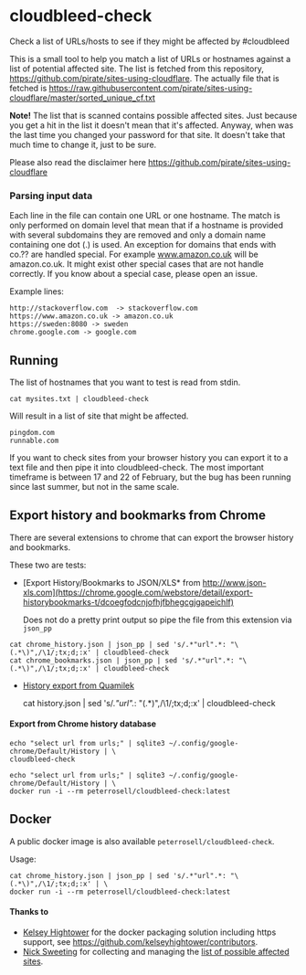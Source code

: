# cloudbleed-check
Check a list of URLs/hosts to see if they might be affected by #cloudbleed

This is a small tool to help you match a list of URLs or hostnames against a
list of potential affected site. The list is fetched from this repository,
https://github.com/pirate/sites-using-cloudflare. The actually file that
is fetched is 
https://raw.githubusercontent.com/pirate/sites-using-cloudflare/master/sorted_unique_cf.txt

**Note!** The list that is scanned contains possible affected sites. Just because you get a hit
in the list it doesn't mean that it's affected. Anyway, when was the last time you changed
your password for that site. It doesn't take that much time to change it, just to be sure.

Please also read the disclaimer here 
https://github.com/pirate/sites-using-cloudflare

### Parsing input data

Each line in the file can contain one URL or one hostname. The match is only performed on 
domain level that mean that if a hostname is provided with several subdomains they are 
removed and only a domain name containing one dot (.) is used. An exception for domains 
that ends with co.?? are handled special.  For example www.amazon.co.uk will be amazon.co.uk. 
It might exist other special cases that are not handle correctly. 
If you know about a special case, please open an issue.

Example lines:

    http://stackoverflow.com  -> stackoverflow.com
    https://www.amazon.co.uk -> amazon.co.uk
    https://sweden:8080 -> sweden
    chrome.google.com -> google.com
    

## Running

The list of hostnames that you want to test is read from stdin. 

    cat mysites.txt | cloudbleed-check

Will result in a list of site that might be affected.

    pingdom.com
    runnable.com

If you want to check sites from your browser history you can export it to a text file and
then pipe it into cloudbleed-check. The most important timeframe is between 17 and 22 of February,
but the bug has been running since last summer, but not in the same scale. 

## Export history and bookmarks from Chrome

There are several extensions to chrome that can export the browser history and bookmarks.

These two are tests:

* [Export History/Bookmarks to JSON/XLS* from http://www.json-xls.com](https://chrome.google.com/webstore/detail/export-historybookmarks-t/dcoegfodcnjofhjfbhegcgjgapeichlf)
    
    Does not do a pretty print output so pipe the file from this extension via ```json_pp```

```
cat chrome_history.json | json_pp | sed 's/.*"url".*: "\(.*\)",/\1/;tx;d;:x' | cloudbleed-check
cat chrome_bookmarks.json | json_pp | sed 's/.*"url".*: "\(.*\)",/\1/;tx;d;:x' | cloudbleed-check
```

* [History export from Quamilek](https://chrome.google.com/webstore/detail/history-export/lpmoaclacdaofhlijejogfldmgkdlglj)

    cat history.json | sed 's/.*"url".*: "\(.*\)",/\1/;tx;d;:x' | cloudbleed-check
    
#### Export from Chrome history database

    echo "select url from urls;" | sqlite3 ~/.config/google-chrome/Default/History | \
    cloudbleed-check
    
    echo "select url from urls;" | sqlite3 ~/.config/google-chrome/Default/History | \
    docker run -i --rm peterrosell/cloudbleed-check:latest
    
## Docker

A public docker image is also available ```peterrosell/cloudbleed-check```.

Usage:

    cat chrome_history.json | json_pp | sed 's/.*"url".*: "\(.*\)",/\1/;tx;d;:x' | \
    docker run -i --rm peterrosell/cloudbleed-check:latest
    
#### Thanks to

* [Kelsey Hightower](https://twitter.com/kelseyhightower) for the docker packaging solution including https support, see 
https://github.com/kelseyhightower/contributors.
* [Nick Sweeting](https://nicksweeting.com/) for collecting and managing the 
[list of possible affected sites](https://github.com/pirate/sites-using-cloudflare).